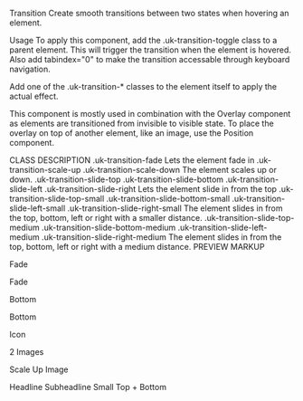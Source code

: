 

Transition
Create smooth transitions between two states when hovering an element.

Usage
To apply this component, add the .uk-transition-toggle class to a parent element. This will trigger the transition when the element is hovered. Also add tabindex="0" to make the transition accessable through keyboard navigation.

Add one of the .uk-transition-* classes to the element itself to apply the actual effect.

This component is mostly used in combination with the Overlay component as elements are transitioned from invisible to visible state. To place the overlay on top of another element, like an image, use the Position component.

<div class="uk-transition-toggle" tabindex="0">
    <div class="uk-transition-fade"></div>
</div>
CLASS	DESCRIPTION
.uk-transition-fade	Lets the element fade in
.uk-transition-scale-up
.uk-transition-scale-down	The element scales up or down.
.uk-transition-slide-top
.uk-transition-slide-bottom
.uk-transition-slide-left
.uk-transition-slide-right	Lets the element slide in from the top
.uk-transition-slide-top-small
.uk-transition-slide-bottom-small
.uk-transition-slide-left-small
.uk-transition-slide-right-small	The element slides in from the top, bottom, left or right with a smaller distance.
.uk-transition-slide-top-medium
.uk-transition-slide-bottom-medium
.uk-transition-slide-left-medium
.uk-transition-slide-right-medium	The element slides in from the top, bottom, left or right with a medium distance.
PREVIEW
MARKUP

Fade

Fade


Bottom

Bottom


Icon

 
2 Images


Scale Up Image


Headline
Subheadline
Small Top + Bottom
